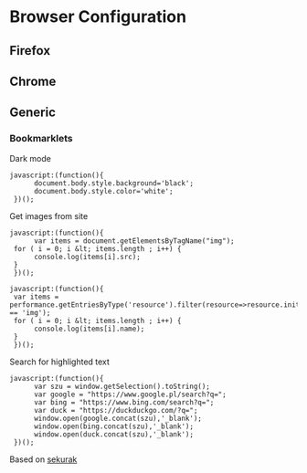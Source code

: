 # Browser Configuration

## Firefox

## Chrome

## Generic

### Bookmarklets

Dark mode
```
javascript:(function(){
      document.body.style.background='black';
      document.body.style.color='white';
 })(); 
```

Get images from site
```
javascript:(function(){
      var items = document.getElementsByTagName("img");
 for ( i = 0; i &lt; items.length ; i++) {
      console.log(items[i].src);
 }
 })(); 
```

```
javascript:(function(){
 var items = performance.getEntriesByType('resource').filter(resource=>resource.initiatorType == 'img');
 for ( i = 0; i &lt; items.length ; i++) {
      console.log(items[i].name);
 }
 })(); 
```

Search for highlighted text
```
javascript:(function(){
      var szu = window.getSelection().toString();
      var google = "https://www.google.pl/search?q=";
      var bing = "https://www.bing.com/search?q=";
      var duck = "https://duckduckgo.com/?q=";
      window.open(google.concat(szu),'_blank');
      window.open(bing.concat(szu),'_blank');
      window.open(duck.concat(szu),'_blank');
 })(); 
```

Based on [sekurak](https://sekurak.pl/skryptozakladki-bookmarklets-jak-z-zakladki-w-przegladarce-zrobic-narzedzie-do-osintu-osint-hints/)